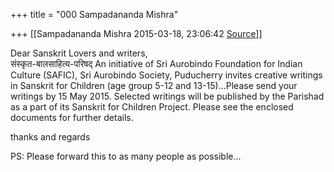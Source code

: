 +++
title = "000 Sampadananda Mishra"

+++
[[Sampadananda Mishra	2015-03-18, 23:06:42 [Source](https://groups.google.com/g/samskrita/c/WfrrgEULC6M)]]



Dear Sanskrit Lovers and writers,  
संस्कृत-बालसाहित्य-परिषद् An initiative of Sri Aurobindo Foundation for Indian Culture (SAFIC), Sri Aurobindo Society, Puducherry invites creative writings in Sanskrit for Children (age group 5-12 and 13-15)...Please send your writings by 15 May 2015. Selected writings will be published by the Parishad as a part of its Sanskrit for Children Project. Please see the enclosed documents for further details.  
  

thanks and regards  
  

PS: Please forward this to as many people as possible...

